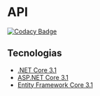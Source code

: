 # API

[![Codacy Badge](https://api.codacy.com/project/badge/Grade/cede65f341a4437abd6ab5b2ad774535)](https://app.codacy.com/manual/Leock9/API-dotnet-core?utm_source=github.com&utm_medium=referral&utm_content=Leock9/API-dotnet-core&utm_campaign=Badge_Grade_Dashboard)

## Tecnologias
 * [.NET Core 3.1](https://dotnet.microsoft.com/download)
 * [ASP.NET Core 3.1](https://docs.microsoft.com/en-us/aspnet/core)
 * [Entity Framework Core 3.1](https://docs.microsoft.com/en-us/ef/core)
 
 
